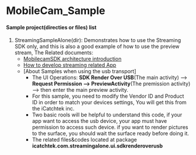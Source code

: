 # MobileCam_Sample

#### Sample project(directies or files) list

1. StreamingSampleAlone(dir): Demonstrates how to use the Streaming SDK only, and this is also a good example of how to use the preview stream, The Related documents:
    - [MobilecamSDK architecture introduction](https://www.yuque.com/tinycloud/mobilecamsdk/ieyef3)
    - [How to develop streaming related App](https://www.yuque.com/tinycloud/mobilecamsdk/uqs0h6/edit)
    - [About Samples when using the usb transport]
      - The UI Operations: **SDK Render Over USB**(The main activity) --> **Request Permission --> PreviewActivity**(The premission activity) --> then enter the main preview activity.
      - For this sample, you need to modify the Vendor ID and Product ID in order to match your devices settings, You will get this from the iCatchtek inc.
      - Two basic rools will be helpful to understand this code, if your app want to access the usb device, your app must have permission to access such device. if you want to render pictures to the surface, you should wait the surface ready before doing it.
      - The related files&codes located at package **icatchtek.com.streamingalone.ui.sdkrenderoverusb**
